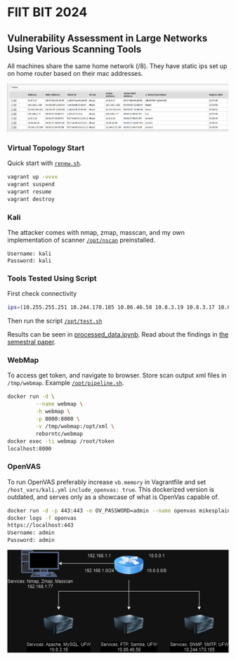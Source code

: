 # FIIT BIT 2024  
## Vulnerability Assessment in Large Networks Using Various Scanning Tools

All machines share the same home network (/8). They have static ips set up on home router based on their mac addresses.

![](./assets/mikrotik-dhcp.png)

### Virtual Topology Start 

Quick start with [`renew.sh`](./renew.sh).
```bash
vagrant up -vvvv
vagrant suspend
vagrant resume
vagrant destroy
```

### Kali
The attacker comes with nmap, zmap, masscan, and my own implementation of scanner [`/opt/nscan`](./go-nscan/README.md) preinstalled.
```
Username: kali  
Password: kali  
```

### Tools Tested Using Script
First check connectivity
```bash
ips=(10.255.255.251 10.244.170.185 10.86.46.58 10.8.3.19 10.8.3.17 10.0.0.1); for ip in "${ips[@]}"; do ping -c 1 "$ip" > /dev/null && echo "$ip is reachable" || echo "$ip is unreachable"; done
```
Then run the script [`/opt/test.sh`](./provisioning/roles/kali/files/test.sh)

Results can be seen in [processed_data.ipynb](./data-processing/processed_data.ipynb). Read about the findings in [the semestral paper](./doc.pdf).


### WebMap 
To access get token, and navigate to browser. Store scan output xml files in `/tmp/webmap`. Example [`/opt/pipeline.sh`](./provisioning/roles/kali/files/pipeline.sh).
```bash
docker run -d \
         --name webmap \
         -h webmap \
         -p 8000:8000 \
         -v /tmp/webmap:/opt/xml \
         reborntc/webmap
docker exec -ti webmap /root/token
localhost:8000
```

### OpenVAS
To run OpenVAS preferably increase `vb.memory` in Vagrantfile and set `/host_vars/kali.yml` `include_openvas: true`. This dockerized version is outdated, and serves only as a showcase of what is OpenVas capable of.

```bash
docker run -d -p 443:443 -e OV_PASSWORD=admin --name openvas mikesplain/openvas
docker logs -f openvas
https://localhost:443
Username: admin
Password: admin
```

<img style="text-align: center;" src="./assets/topology.png">